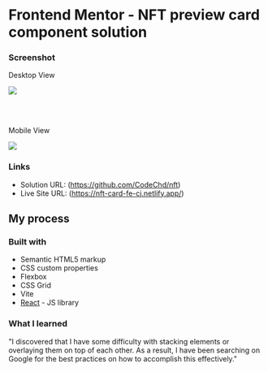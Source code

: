# Frontend Mentor - NFT preview card component solution

### Screenshot

</h2>Desktop View</h2>

![](../public/images/nft-desktop.png)

<br><br>

</h2>Mobile View</h2>

![](../public/images/nft-Mobile.png)

### Links

- Solution URL: (https://github.com/CodeChd/nft)
- Live Site URL: (https://nft-card-fe-cj.netlify.app/)

## My process

### Built with

- Semantic HTML5 markup
- CSS custom properties
- Flexbox
- CSS Grid
- Vite
- [React](https://reactjs.org/) - JS library


### What I learned

"I discovered that I have some difficulty with stacking elements or overlaying them on top of each other. As a result, I have been searching on Google for the best practices on how to accomplish this effectively."

